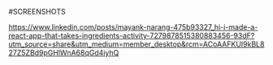 #SCREENSHOTS

https://www.linkedin.com/posts/mayank-narang-475b93327_hi-i-made-a-react-app-that-takes-ingredients-activity-7279878515380883456-93dF?utm_source=share&utm_medium=member_desktop&rcm=ACoAAFKUI9kBL827Z5ZBd9pGHlWnA68qGd4iyhQ
